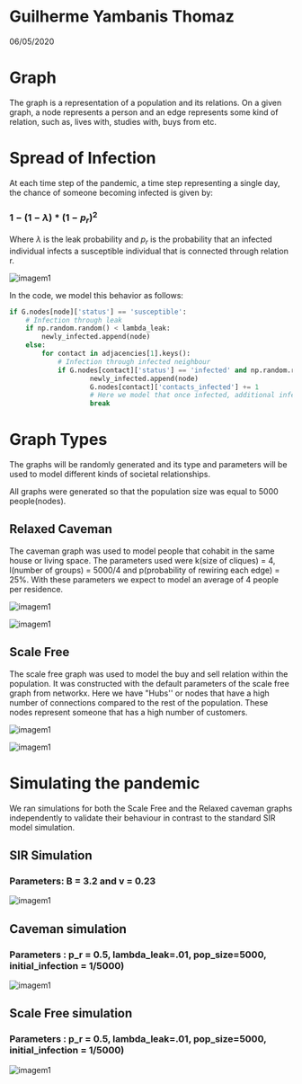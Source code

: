 # Guilherme Yambanis Thomaz 

06/05/2020

# Graph

The graph is a representation of a population and its relations. On a given graph, a node represents a person and an edge represents some kind of relation, such as, lives with, studies with, buys from etc.

# Spread of Infection

At each time step of the pandemic, a time step representing a single day, the chance of someone becoming infected is given by:

### $1 - (1-\lambda)*(1-p_r)^2$

Where $\lambda$ is the leak probability and $p_r$ is the probability that an infected individual  infects a susceptible individual  that is connected through relation r.

![imagem1](figures\\infection_graph.png)


In the code, we model this behavior as follows:
```python
if G.nodes[node]['status'] == 'susceptible':
    # Infection through leak
    if np.random.random() < lambda_leak:
        newly_infected.append(node)    
    else:
        for contact in adjacencies[1].keys():
            # Infection through infected neighbour
            if G.nodes[contact]['status'] == 'infected' and np.random.random() < p_r:
                    newly_infected.append(node)
                    G.nodes[contact]['contacts_infected'] += 1
                    # Here we model that once infected, additional infections have no effect
                    break  
```

# Graph Types

The graphs will be randomly generated and its type and parameters will be used to model different kinds of societal relationships.

All graphs were generated so that the population size was equal to 5000 people(nodes).

## Relaxed Caveman

The caveman graph was used to model people that cohabit in the same house or living space.
The parameters used were k(size of cliques) = 4, l(number of groups) = 5000/4 and p(probability of rewiring each edge) = 25%. With these parameters we expect to model an average of 4 people per residence.

![imagem1](figures\\relaxed_caveman.png)


![imagem1](figures\\relaxed_caveman_hist.png)

## Scale Free

The scale free graph was used to model the buy and sell relation within the population. It was constructed with the default parameters of the scale free graph from networkx. Here we have "Hubs'' or nodes that have a high number of connections compared to the rest of the population. These nodes represent someone that has a high number of customers.

![imagem1](figures\\scale_free.png)


![imagem1](figures\\scale_free_hist.png)


# Simulating the pandemic

We ran simulations for both the Scale Free and the Relaxed caveman graphs independently to validate their behaviour in contrast to the standard SIR model simulation.

## SIR Simulation

### Parameters: B = 3.2 and v = 0.23

![imagem1](figures\\SIR_simulation.png)


## Caveman simulation

### Parameters : p_r = 0.5, lambda_leak=.01, pop_size=5000, initial_infection = 1/5000)

![imagem1](figures\\relaxed_caveman_simulation.png)


## Scale Free simulation

### Parameters : p_r = 0.5, lambda_leak=.01, pop_size=5000, initial_infection = 1/5000)

![imagem1](figures\\scale_free_simulation.png)


